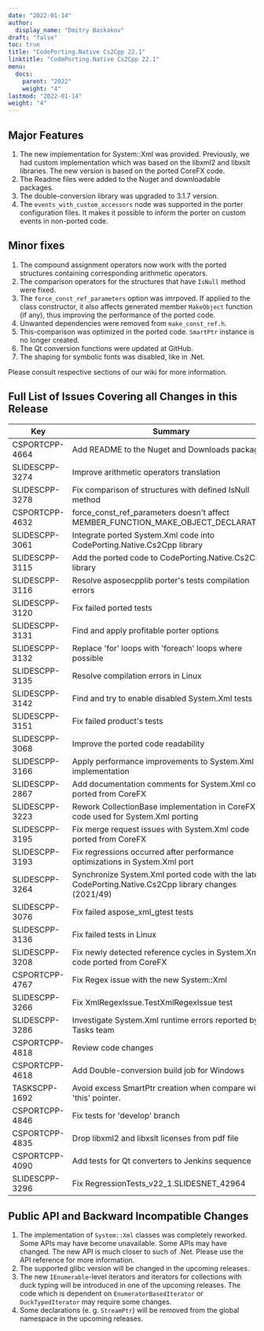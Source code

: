 ```yaml
---
date: "2022-01-14"
author:
  display_name: "Dmitry Baskakov"
draft: "false"
toc: true
title: "CodePorting.Native Cs2Cpp 22.1"
linktitle: "CodePorting.Native Cs2Cpp 22.1"
menu:
  docs:
    parent: "2022"
    weight: "4"
lastmod: "2022-01-14"
weight: "4"
---
```


## Major Features ##

1. The new implementation for System::Xml was provided. Previously, we had custom implementation which was based on the libxml2 and libxslt libraries. The new version is based on the ported CoreFX code.
1. The Readme files were added to the Nuget and downloadable packages.
1. The double-conversion library was upgraded to 3.1.7 version.
1. The `events_with_custom_accessors` node was supported in the porter configuration files. It makes it possible to inform the porter on custom events in non-ported code.

## Minor fixes ##

1. The compound assignment operators now work with the ported structures containing corresponding arithmetic operators.
1. The comparison operators for the structures that have `IsNull` method were fixed.
1. The `force_const_ref_parameters` option was imrpoved. If applied to the class constructor, it also affects generated member `MakeObject` function (if any), thus improving the performance of the ported code.
1. Unwanted dependencies were removed from `make_const_ref.h`.
1. This-comparison was optimized in the ported code. `SmartPtr` instance is no longer created.
1. The Qt conversion functions were updated at GitHub.
1. The shaping for symbolic fonts was disabled, like in .Net.

Please consult respective sections of our wiki for more information.

## Full List of Issues Covering all Changes in this Release ##

| Key | Summary | Category |
| --- | --- | --- |
| CSPORTCPP-4664 | Add README to the Nuget and Downloads packages | Enhancement |
| SLIDESCPP-3274 | Improve arithmetic operators translation | Bug |
| SLIDESCPP-3278 | Fix comparison of structures with defined IsNull method | Bug |
| CSPORTCPP-4632 | force_const_ref_parameters doesn't affect MEMBER_FUNCTION_MAKE_OBJECT_DECLARATION | Bug |
| SLIDESCPP-3061 | Integrate ported System.Xml code into CodePorting.Native.Cs2Cpp library | New feature |
| SLIDESCPP-3115 | Add the ported code to CodePorting.Native.Cs2Cpp library | Task |
| SLIDESCPP-3116 | Resolve asposecpplib porter's tests compilation errors | Task |
| SLIDESCPP-3120 | Fix failed ported tests | Task |
| SLIDESCPP-3131 | Find and apply profitable porter options | Task |
| SLIDESCPP-3132 | Replace 'for' loops with 'foreach' loops where possible | Task |
| SLIDESCPP-3135 | Resolve compilation errors in Linux | Task |
| SLIDESCPP-3142 | Find and try to enable disabled System.Xml tests | Task |
| SLIDESCPP-3151 | Fix failed product's tests | Task |
| SLIDESCPP-3068 | Improve the ported code readability | Task |
| SLIDESCPP-3166 | Apply performance improvements to System.Xml implementation | Task |
| SLIDESCPP-2867 | Add documentation comments for System.Xml code ported from CoreFX | Task |
| SLIDESCPP-3223 | Rework CollectionBase implementation in CoreFX code used for System.Xml porting | Task |
| SLIDESCPP-3195 | Fix merge request issues with System.Xml code ported from CoreFX | Task |
| SLIDESCPP-3193 | Fix regressions occurred after performance optimizations in System.Xml port | Task |
| SLIDESCPP-3264 | Synchronize System.Xml ported code with the latest CodePorting.Native.Cs2Cpp library changes (2021/49) | Task |
| SLIDESCPP-3076 | Fix failed aspose_xml_gtest tests | Task |
| SLIDESCPP-3136 | Fix failed tests in Linux | Task |
| SLIDESCPP-3208 | Fix newly detected reference cycles in System.Xml code ported from CoreFX | Task |
| CSPORTCPP-4767 | Fix Regex issue with the new System::Xml | Task |
| SLIDESCPP-3266 | Fix XmlRegexIssue.TestXmlRegexIssue test | Task |
| SLIDESCPP-3286 | Investigate System.Xml runtime errors reported by Tasks team | Task |
| CSPORTCPP-4818 | Review code changes | Task |
| CSPORTCPP-4618 | Add Double-conversion build job for Windows | Task |
| TASKSCPP-1692 | Avoid excess SmartPtr creation when compare with 'this' pointer. | Enhancement |
| CSPORTCPP-4846 | Fix tests for 'develop' branch | Bug |
| CSPORTCPP-4835 | Drop libxml2 and libxslt licenses from pdf file | Task |
| CSPORTCPP-4090 | Add tests for Qt converters to Jenkins sequence | Task |
| SLIDESCPP-3296 | Fix RegressionTests_v22_1.SLIDESNET_42964 | Bug |

## Public API and Backward Incompatible Changes ##

1. The implementation of `System::Xml` classes was completely reworked. Some APIs may have become unavailable. Some APIs may have changed. The new API is much closer to such of .Net. Please use the API reference for more information.
2. The supported glibc version will be changed in the upcoming releases.
3. The new `IEnumerable`-level iterators and iterators for collections with duck typing will be introduced in one of the upcoming releases. The code which is dependent on `EnumeratorBasedIterator` or `DuckTypedIterator` may require some changes.
4. Some declarations (e. g. `StreamPtr`) will be removed from the global namespace in the upcoming releases.